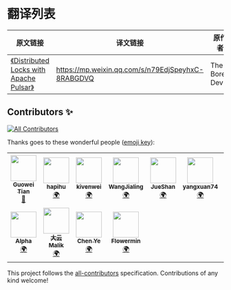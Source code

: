 # 翻译列表

| 原文链接 | 译文链接 | 原作者 | 译者 |
| --- | --- | --- | --- |
| [《Distributed Locks with Apache Pulsar》](https://theboreddev.com/distributed-locks-with-apache-pulsar/)| https://mp.weixin.qq.com/s/n79EdjSpeyhxC-8RABGDVQ | The Bored Dev | [魏伟 kivenwei](https://github.com/kivenwei)|


## Contributors ✨

<!-- ALL-CONTRIBUTORS-BADGE:START - Do not remove or modify this section -->
[![All Contributors](https://img.shields.io/badge/all_contributors-13-orange.svg?style=flat-square)](#contributors-)
<!-- ALL-CONTRIBUTORS-BADGE:END -->

Thanks goes to these wonderful people ([emoji key](https://allcontributors.org/docs/en/emoji-key)):

<!-- ALL-CONTRIBUTORS-LIST:START - Do not remove or modify this section -->
<!-- prettier-ignore-start -->
<!-- markdownlint-disable -->
<table>
  <tr>
    <td align="center"><a href="https://github.com/Tango2018cc"><img src="https://avatars.githubusercontent.com/u/76191133?v=4?s=60" width="60px;" alt=""/><br /><sub><b>Guowei Tian</b></sub></a><br /><a href="#blog-Tango2018cc" title="Blogposts">📝</a></td>
    <td align="center"><a href="https://github.com/hapihu"><img src="https://avatars.githubusercontent.com/u/20364527?v=4?s=60" width="60px;" alt=""/><br /><sub><b>hapihu</b></sub></a><br /><a href="#translation-hapihu" title="Translation">🌍</a></td>
    <td align="center"><a href="https://github.com/kivenwei"><img src="https://avatars.githubusercontent.com/u/12410478?v=4?s=60" width="60px;" alt=""/><br /><sub><b>kivenwei</b></sub></a><br /><a href="#translation-kivenwei" title="Translation">🌍</a></td>
    <td align="center"><a href="https://github.com/wangjialing218"><img src="https://avatars.githubusercontent.com/u/65590138?v=4?s=60" width="60px;" alt=""/><br /><sub><b>WangJialing</b></sub></a><br /><a href="#translation-wangjialing218" title="Translation">🌍</a></td>
    <td align="center"><a href="https://github.com/JueShanCoder"><img src="https://avatars.githubusercontent.com/u/67142106?v=4?s=60" width="60px;" alt=""/><br /><sub><b>JueShan</b></sub></a><br /><a href="#translation-JueShanCoder" title="Translation">🌍</a></td>
    <td align="center"><a href="https://github.com/yangxuan74"><img src="https://avatars.githubusercontent.com/u/20755861?v=4?s=60" width="60px;" alt=""/><br /><sub><b>yangxuan74</b></sub></a><br /><a href="#translation-yangxuan74" title="Translation">🌍</a></td>
    <td align="center"><a href="https://github.com/602763061"><img src="https://avatars.githubusercontent.com/u/38520920?v=4?s=60" width="60px;" alt=""/><br /><sub><b>602763061</b></sub></a><br /><a href="#translation-602763061" title="Translation">🌍</a></td>
    <td align="center"><a href="https://github.com/jjnnzb"><img src="https://avatars.githubusercontent.com/u/58833386?v=4?s=60" width="60px;" alt=""/><br /><sub><b>Jining Jiang</b></sub></a><br /><a href="#translation-jjnnzb" title="Translation">🌍</a></td>
    <td align="center"><a href="https://github.com/duanjia85"><img src="https://avatars.githubusercontent.com/u/50932505?v=4?s=60" width="60px;" alt=""/><br /><sub><b>Janus</b></sub></a><br /><a href="#translation-duanjia85" title="Translation">🌍</a></td>
    <td align="center"><a href="https://bosong.online"><img src="https://avatars.githubusercontent.com/u/30426054?v=4?s=60" width="60px;" alt=""/><br /><sub><b>Jack Song</b></sub></a><br /><a href="#translation-dislazy" title="Translation">🌍</a></td>
  </tr>
  <tr>
    <td align="center"><a href="http://alphawang.github.io"><img src="https://avatars.githubusercontent.com/u/3367744?v=4?s=60" width="60px;" alt=""/><br /><sub><b>Alpha</b></sub></a><br /><a href="#translation-AlphaWang" title="Translation">🌍</a></td>
    <td align="center"><a href="https://github.com/EAHITechnology"><img src="https://avatars.githubusercontent.com/u/45755982?v=4?s=60" width="60px;" alt=""/><br /><sub><b>大云Malik</b></sub></a><br /><a href="#translation-EAHITechnology" title="Translation">🌍</a></td>
    <td align="center"><a href="https://github.com/FieldChan"><img src="https://avatars.githubusercontent.com/u/19758177?v=4?s=60" width="60px;" alt=""/><br /><sub><b>Chen Ye</b></sub></a><br /><a href="#translation-FieldChan" title="Translation">🌍</a></td>
    <td align="center"><a href="https://github.com/Flowermin"><img src="https://avatars.githubusercontent.com/u/48741608?v=4?s=60" width="60px;" alt=""/><br /><sub><b>Flowermin</b></sub></a><br /><a href="#translation-Flowermin" title="Translation">🌍</a></td>
  </tr>
</table>

<!-- markdownlint-restore -->
<!-- prettier-ignore-end -->

<!-- ALL-CONTRIBUTORS-LIST:END -->

This project follows the [all-contributors](https://github.com/all-contributors/all-contributors) specification. Contributions of any kind welcome!
